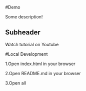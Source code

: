 #Demo

Some description!

## Subheader

Watch tutorial on Youtube

#Local Development

1.Open index.html in your browser

2.Open README.md in your browser

3.Open all
